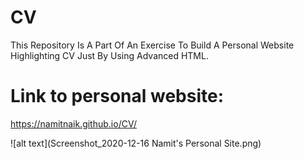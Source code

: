# CV
This Repository Is A Part Of An Exercise To Build A Personal Website Highlighting CV Just By Using Advanced HTML.
# Link to personal website:
https://namitnaik.github.io/CV/

![alt text](Screenshot_2020-12-16 Namit's Personal Site.png)
